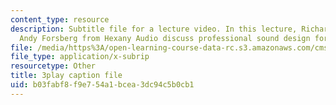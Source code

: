 ```yaml
---
content_type: resource
description: Subtitle file for a lecture video. In this lecture, Richard Ludlow and
  Andy Forsberg from Hexany Audio discuss professional sound design for video games.
file: /media/https%3A/open-learning-course-data-rc.s3.amazonaws.com/cms-611j-creating-video-games-fall-2014/b03fabf8f9e754a1bcea3dc94c5b0cb1_Ey_eWZhG8vI.vtt
file_type: application/x-subrip
resourcetype: Other
title: 3play caption file
uid: b03fabf8-f9e7-54a1-bcea-3dc94c5b0cb1
---
```

